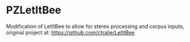 # PZLetItBee

Modification of LetItBee to allow for stereo processing and corpus inputs, original project at:
https://github.com/ctralie/LetItBee
